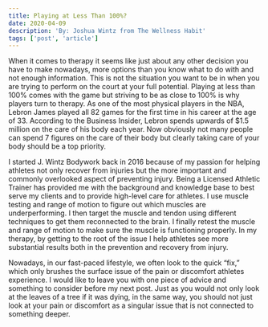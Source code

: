 ```yaml
---
title: Playing at Less Than 100%?
date: 2020-04-09
description: 'By: Joshua Wintz from The Wellness Habit' 
tags: ['post', 'article']
---
```

When it comes to therapy it seems like just about any other decision you have to make nowadays, more options than you know what to do with and not enough information. This is not the situation you want to be in when you are trying to perform on the court at your full potential. Playing at less than 100% comes with the game but striving to be as close to 100% is why players turn to therapy. As one of the most physical players in the NBA, Lebron James played all 82 games for the first time in his career at the age of 33. According to the Business Insider, Lebron spends upwards of $1.5 million on the care of his body each year.  Now obviously not many people can spend 7 figures on the care of their body but clearly taking care of your body should be a top priority. 

I started J. Wintz Bodywork back in 2016 because of my passion for helping athletes not only recover from injuries but the more important and commonly overlooked aspect of preventing injury. Being a Licensed Athletic Trainer has provided me with the background and knowledge base to best serve my clients and to provide high-level care for athletes. I use muscle testing and range of motion to figure out which muscles are underperforming. I then target the muscle and tendon using different techniques to get them reconnected to the brain. I finally retest the muscle and range of motion to make sure the muscle is functioning properly. In my therapy, by getting to the root of the issue I help athletes see more substantial results both in the prevention and recovery from injury. 

Nowadays, in our fast-paced lifestyle, we often look to the quick “fix,” which only brushes the surface issue of the pain or discomfort athletes experience. I would like to leave you with one piece of advice and something to consider before my next post. Just as you would not only look at the leaves of a tree if it was dying, in the same way, you should not just look at your pain or discomfort as a singular issue that is not connected to something deeper. 
